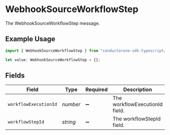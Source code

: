 # WebhookSourceWorkflowStep

The WebhookSourceWorkflowStep message.

## Example Usage

```typescript
import { WebhookSourceWorkflowStep } from "conductorone-sdk-typescript/sdk/models/shared";

let value: WebhookSourceWorkflowStep = {};
```

## Fields

| Field                          | Type                           | Required                       | Description                    |
| ------------------------------ | ------------------------------ | ------------------------------ | ------------------------------ |
| `workflowExecutionId`          | *number*                       | :heavy_minus_sign:             | The workflowExecutionId field. |
| `workflowStepId`               | *string*                       | :heavy_minus_sign:             | The workflowStepId field.      |